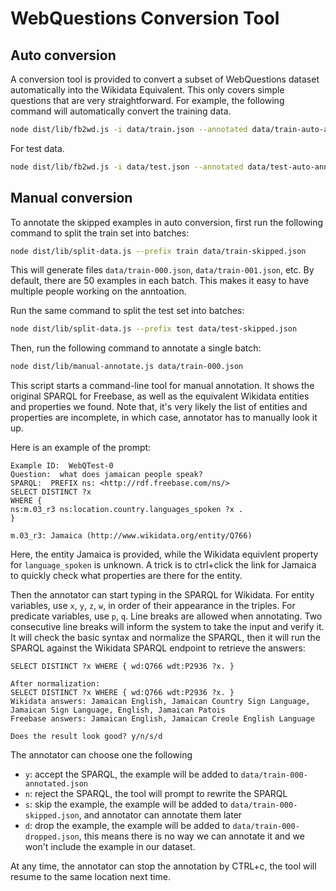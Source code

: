 # WebQuestions Conversion Tool

## Auto conversion
A conversion tool is provided to convert a subset of WebQuestions dataset automatically into the Wikidata Equivalent. 
This only covers simple questions that are very straightforward. 
For example, the following command will automatically convert the training data. 

```bash
node dist/lib/fb2wd.js -i data/train.json --annotated data/train-auto-annotated.json --skipped data/train-skipped.json --dropped data/train-auto-dropped.json
```

For test data.

```bash
node dist/lib/fb2wd.js -i data/test.json --annotated data/test-auto-annotated.json --skipped data/test-auto-skipped.json --dropped data/test-auto-dropped.json
```


## Manual conversion

To annotate the skipped examples in auto conversion, first run the following command to split the train set into batches:

```bash
node dist/lib/split-data.js --prefix train data/train-skipped.json 
```

This will generate files `data/train-000.json`, `data/train-001.json`, etc. 
By default, there are 50 examples in each batch. This makes it easy to have multiple people working on the anntoation.

Run the same command to split the test set into batches:

```bash
node dist/lib/split-data.js --prefix test data/test-skipped.json 
```

Then, run the following command to annotate a single batch:

```bash
node dist/lib/manual-annotate.js data/train-000.json
```

This script starts a command-line tool for manual annotation. It shows the original SPARQL for Freebase, as well as 
the equivalent Wikidata entities and properties we found. Note that, it's very likely the list of entities and properties
are incomplete, in which case, annotator has to manually look it up. 

Here is an example of the prompt:

```
Example ID:  WebQTest-0
Question:  what does jamaican people speak?
SPARQL:  PREFIX ns: <http://rdf.freebase.com/ns/>
SELECT DISTINCT ?x
WHERE {
ns:m.03_r3 ns:location.country.languages_spoken ?x .
} 

m.03_r3: Jamaica (http://www.wikidata.org/entity/Q766)
```

Here, the entity Jamaica is provided, while the Wikidata equivlent property for `language_spoken` is unknown.
A trick is to ctrl+click the link for Jamaica to quickly check what properties are there for the entity. 

Then the annotator can start typing in the SPARQL for Wikidata. 
For entity variables, use `x`, `y`, `z`, `w`, in order of their appearance in the triples. 
For predicate variables, use `p`, `q`. 
Line breaks are allowed when annotating. 
Two consecutive line breaks will inform the system to take the input and verify it. 
It will check the basic syntax and normalize the SPARQL, then it will run the SPARQL against the Wikidata SPARQL endpoint to retrieve the answers: 

```
SELECT DISTINCT ?x WHERE { wd:Q766 wdt:P2936 ?x. } 

After normalization:
SELECT DISTINCT ?x WHERE { wd:Q766 wdt:P2936 ?x. }
Wikidata answers: Jamaican English, Jamaican Country Sign Language, Jamaican Sign Language, English, Jamaican Patois
Freebase answers: Jamaican English, Jamaican Creole English Language

Does the result look good? y/n/s/d
```

The annotator can choose one the following 
- `y`: accept the SPARQL, the example will be added to `data/train-000-annotated.json`
- `n`: reject the SPARQL, the tool will prompt to rewrite the SPARQL
- `s`: skip the example, the example will be added to `data/train-000-skipped.json`, and annotator can annotate them later
- `d`: drop the example, the example will be added to `data/train-000-dropped.json`, this means there is no way we can annotate it and we won't include the example in our dataset.

At any time, the annotator can stop the annotation by CTRL+c, the tool will resume to the same location next time. 

